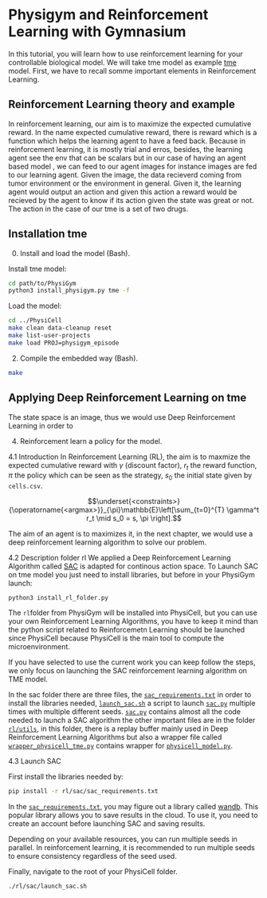 # Physigym and Reinforcement Learning with Gymnasium
In this tutorial, you will learn how to use reinforcement learning for your controllable biological model.
We will take tme model as example [tme](https://github.com/Dante-Berth/PhysiGym/tree/main/model/tme) model.
First, we have to recall somme important elements in Reinforcement Learning.

## Reinforcement Learning theory and example
In reinforcement learning, our aim is to maximize the expected cumulative reward. In the name expected cumulative reward, there is reward which is a function which helps the learning agent to have a feed back. Because in reinforcement learning, it is mostly trial and erros, besides, the learning agent see the env that can be scalars but in our case of having an agent based model , we can feed to our agent images for instance images are fed to our learning agent. Given the image, the data recieverd coming from tumor environment or the environment in general. Given it, the learning agent would output an action and given this action a reward would be recieved by the agent to know if its action given the state was great or not.
The action in the case of our tme is a set of two drugs.

## Installation tme

0. Install and load the model (Bash).

Install tme model:

```bash
cd path/to/PhysiGym
python3 install_physigym.py tme -f
```

Load the model:

```bash
cd ../PhysiCell
make clean data-cleanup reset
make list-user-projects
make load PROJ=physigym_episode
```

2. Compile the embedded way (Bash).

```bash
make
```
## Applying Deep Reinforcement Learning on tme
The state space is an image, thus we would use Deep Reinforcement Learning in order to 

4. Reinforcement learn a policy for the model.

4.1 Introduction
In Reinforcement Learning (RL), the aim is to maxmize the expected cumulative reward with $\gamma$ (discount factor), $r_t$ the reward function, $\pi$ the policy which can be seen as the strategy, $s_0$ the initial state given by ``cells.csv``.
```math
\underset{<constraints>}{\operatorname{<argmax>}}_{\pi}\mathbb{E}\left[\sum_{t=0}^{T} \gamma^t r_t \mid s_0 = s, \pi \right].
```
The aim of an agent is to maximizes it, in the next chapter, we would use a deep reinforcement learning algorithm to solve our problem.

4.2 Description folder rl
We applied a Deep Reinforcement Learning Algorithm called [SAC](https://arxiv.org/pdf/1812.05905) is adapted for continous action space. To Launch SAC on tme model you just need to install libraries, but before in your PhysiGym launch:
```
python3 install_rl_folder.py
```
The `rl`folder from PhysiGym will be installed into PhysiCell, but you can use your own Reinforcement Learning Algorithms, you have to keep it mind than the python script related to Reinforcemetn Learning should be launched since PhysiCell because PhysiCell is the main tool to compute the microenvironment.

If you have selected to use the current work you can keep follow the steps, we only focus on launching the SAC reinforcement learning algorithm on TME model.

In the sac folder there are three files, the [`sac_requirements.txt`](https://github.com/Dante-Berth/PhysiGym/blob/main/rl/sac/sac_requirements.txt) in order to install the libraries needed, [`launch_sac.sh`](https://github.com/Dante-Berth/PhysiGym/blob/main/rl/sac/launch_sac.sh) a script to launch [`sac.py`](https://github.com/Dante-Berth/PhysiGym/blob/main/rl/sac/sac.py) multiple times with multiple different seeds. [`sac.py`](https://github.com/Dante-Berth/PhysiGym/blob/main/rl/sac/sac.py) contains almost all the code needed to launch a SAC algorithm the other important files are in the folder [`rl/utils`](https://github.com/Dante-Berth/PhysiGym/tree/main/rl/utils), in this folder, there is a replay buffer mainly used in Deep Reinforcement Learning Algorithms but also a wrapper file called [`wrapper_physicell_tme.py`](https://github.com/Dante-Berth/PhysiGym/blob/main/rl/utils/wrappers/wrapper_physicell_tme.py) contains wrapper for [`physicell_model.py`](https://github.com/Dante-Berth/PhysiGym/blob/main/model/tme/custom_modules/physigym/physicell_model.py).

4.3 Launch SAC

First install the libraries needed by:
```bash
pip install -r rl/sac/sac_requirements.txt
```
In the [`sac_requirements.txt`](https://github.com/Dante-Berth/PhysiGym/blob/main/rl/sac/sac_requirements.txt), you may figure out a library called [wandb](https://wandb.ai/site). This popular library allows you to save results in the cloud. To use it, you need to create an account before launching SAC and saving results.

Depending on your available resources, you can run multiple seeds in parallel. In reinforcement learning, it is recommended to run multiple seeds to ensure consistency regardless of the seed used.

Finally, navigate to the root of your PhysiCell folder.
```bash
./rl/sac/launch_sac.sh
```